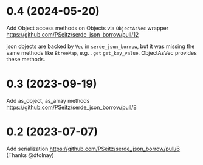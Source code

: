 0.4 (2024-05-20)
==================

Add Object access methods on Objects via `ObjectAsVec` wrapper https://github.com/PSeitz/serde_json_borrow/pull/12

json objects are backed by `Vec` in `serde_json_borrow`, but it was missing the same methods like `BtreeMap`, e.g. `.get` `get_key_value`.
ObjectAsVec provides these methods.

0.3 (2023-09-19)
==================

Add as_object, as_array methods https://github.com/PSeitz/serde_json_borrow/pull/8

0.2 (2023-07-07)
==================

Add serialization https://github.com/PSeitz/serde_json_borrow/pull/6 (Thanks @dtolnay) 
